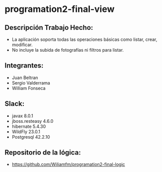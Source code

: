 # programation2-final-view

## Descripción Trabajo Hecho:

- La aplicación soporta todas las operaciones básicas como listar, crear, modificar.
- No incluye la subida de fotografías ni filtros para listar.

## Integrantes:

- Juan Beltran
- Sergio Valderrama
- William Fonseca

## Slack:

- javax 8.0.1
- jboss.resteasy 4.6.0
- hibernate 5.4.30
- WildFly 23.0.1
- Postgresql 42.2.10

## Repositorio de la lógica:

- https://github.com/Wiliamfm/programation2-final-logic
